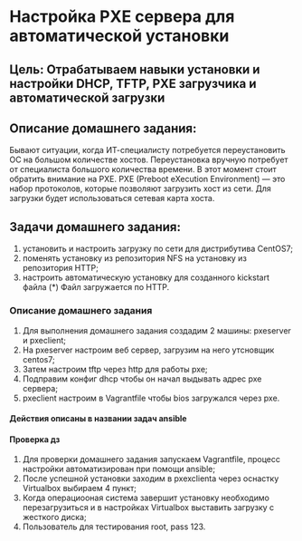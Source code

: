 # Настройка PXE сервера для автоматической установки

## Цель: Отрабатываем навыки установки и настройки DHCP, TFTP, PXE загрузчика и автоматической загрузки

## Описание домашнего задания:

Бывают ситуации, когда ИТ-специалисту потребуется переустановить ОС на большом количестве хостов. Переустановка вручную потребует от специалиста большого количества времени. В этот момент стоит обратить внимание на PXE.
PXE (Preboot eXecution Environment) — это набор протоколов, которые позволяют загрузить хост из сети. Для загрузки будет использоваться сетевая карта хоста.

## Задачи домашнего задания:
1) установить и настроить загрузку по сети для дистрибутива CentOS7;
2) поменять установку из репозитория NFS на установку из репозитория HTTP;
3) настроить автоматическую установку для созданного kickstart файла (*) Файл загружается по HTTP.


### Описание домашнего задания

1) Для выполнения домашнего задания создадим 2 машины: pxeserver и pxeclient;
2) На pxeserver настроим веб сервер, загрузим на него утсновщик centos7;
3) Затем настроим tftp через http для работы pxe;
4) Подправим конфиг dhcp чтобы он начал выдывать адрес pxe сервера;
5) pxeclient настроим в Vagrantfile чтобы bios загружался через pxe.

#### Действия описаны в названии задач ansible

#### Проверка дз
1) Для проверки домашнего задания запускаем Vagrantfile, процесс настройки автоматизирован при помощи ansible;
2) После успешной установки заходим в pxexclienta через оснастку Virtualbox выбираем 4 пункт;
3) Когда операциооная система завершит установку необходимо перезагрузиться и в настройках Virtualbox выставить загрузку с жесткого диска;
4) Пользователь для тестирования root, pass 123.
